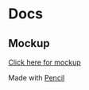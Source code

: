 # Docs

## Mockup

[Click here for mockup](https://potatowagon.github.io/option-picker/mockup/index.html)

Made with [Pencil](https://github.com/prikhi/pencil)
